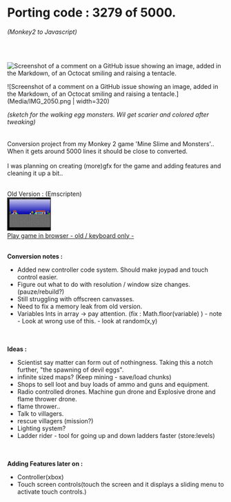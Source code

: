 # Porting code : 3279 of 5000.
*(Monkey2 to Javascript)*

<br><br>

![Screenshot of a comment on a GitHub issue showing an image, added in the Markdown, of an Octocat smiling and raising a tentacle.](https://cromdesi.home.xs4all.nl/images/linking/gif/dogsketch.gif)

![Screenshot of a comment on a GitHub issue showing an image, added in the Markdown, of an Octocat smiling and raising a tentacle.](Media/IMG_2050.png | width=320)

*(sketch for the walking egg monsters. Wil get scarier and colored after tweaking)*
<br>
<br>
<br>
Conversion project from my Monkey 2 game 'Mine Slime and Monsters'..
<br>
When it gets around 5000 lines it should be close to converted.
<br>
<br>
I was planning on creating (more)gfx for the game and adding features and cleaning it up a bit..
<br>
    
<br>Old Version : (Emscripten)<br>
<img src="Media/oldversion.jpg" width="20%"></img><br>
[Play game in browser - old / keyboard only -](https://cromdesi.home.xs4all.nl/emscripten/monstermineslime/Untitled1.html)
<br><br>



**Conversion notes :**
* Added new controller code system. Should make joypad and touch control easier.
* Figure out what to do with resolution / window size changes.(pauze/rebuild?)
* Still struggling with offscreen canvasses.
* Need to fix a memory leak from old version.
* Variables Ints in array -> pay attention. (fix : Math.floor(variable) ) - note - Look at wrong use of this. - look at random(x,y)


 <br><br>
**Ideas :**
* Scientist say matter can form out of nothingness. Taking this a notch further, "the spawning of devil eggs".
* infinite sized maps? (Keep mining - save/load chunks)
* Shops to sell loot and buy loads of ammo and guns and equipment.
* Radio controlled drones. Machine gun drone and Explosive drone and flame thrower drone.
* flame thrower..
* Talk to villagers.
* rescue villagers (mission?)
* Lighting system?
* Ladder rider - tool for going up and down ladders faster (store:levels)

<br><br>
**Adding Features later on :**
* Controller(xbox)
* Touch screen controls(touch the screen and it displays a sliding menu to activate touch controls.)
